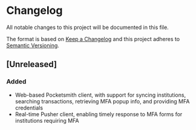 # Changelog
All notable changes to this project will be documented in this file.

The format is based on [Keep a Changelog](http://keepachangelog.com/en/1.0.0/)
and this project adheres to [Semantic Versioning](http://semver.org/spec/v2.0.0.html).


## [Unreleased]
### Added
 - Web-based Pocketsmith client, with support for syncing institutions, searching transactions, retrieving MFA popup info, and providing MFA credentials
 - Real-time Pusher client, enabling timely response to MFA forms for institutions requiring MFA

